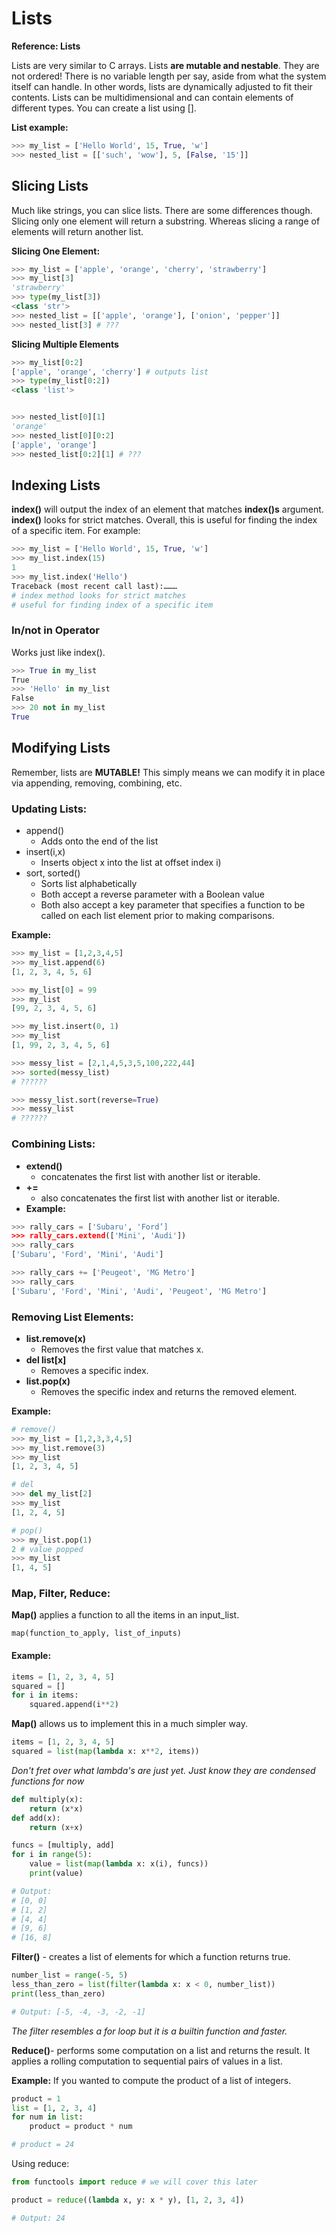 # Lists

**Reference: Lists**

Lists are very similar to C arrays. Lists **are mutable and nestable**. They are not ordered! There is no variable length per say, aside from what the system itself can handle. In other words, lists are dynamically adjusted to fit their contents. Lists can be multidimensional and can contain elements of different types. You can create a list using \[\].

**List example:**

```python
>>> my_list = ['Hello World', 15, True, 'w']​
>>> nested_list = [['such', 'wow'], 5, [False, '15']]​
```

## Slicing Lists

Much like strings, you can slice lists. There are some differences though. Slicing only one element will return a substring. Whereas slicing a range of elements will return another list.

**Slicing One Element:**

```python
>>> my_list = ['apple', 'orange', 'cherry', 'strawberry']​
>>> my_list[3]​
'strawberry'​
>>> type(my_list[3])
<class 'str'>
>>> nested_list = [['apple', 'orange'], ['onion', 'pepper']]​
>>> nested_list[3] # ???​
```

**Slicing Multiple Elements**

```python
>>> my_list[0:2]
['apple', 'orange', 'cherry'] # outputs list
>>> type(my_list[0:2])
<class 'list'>


>>> nested_list[0][1]​
'orange'​
>>> nested_list[0][0:2]​
['apple', 'orange']​
>>> nested_list[0:2][1] # ???​
```

## Indexing Lists

**index\(\)** will output the index of an element that matches **index\(\)s** argument. **index\(\)** looks for strict matches. Overall, this is useful for finding the index of a specific item. For example:

```python
>>> my_list = ['Hello World', 15, True, 'w']​
>>> my_list.index(15)​
1​
>>> my_list.index('Hello')​
Traceback (most recent call last):………​
# index method looks for strict matches​
# useful for finding index of a specific item
```

### In/not in Operator

Works just like index\(\).

```python
>>> True in my_list​
True​
>>> 'Hello' in my_list​
False​
>>> 20 not in my_list​
True
```

## Modifying Lists

Remember, lists are **MUTABLE!** This simply means we can modify it in place via appending, removing, combining, etc.

### Updating Lists:

* append\(\)
  * Adds onto the end of the list​
* insert\(i,x\)​
  * Inserts object x into the list at offset index i\)​
* sort, sorted\(\)​
  * Sorts list alphabetically​
  * Both accept a reverse parameter with a Boolean value​
  * Both also accept a key parameter that specifies a function to be called on each list element prior to making comparisons.​

**Example:**

```python
>>> my_list = [1,2,3,4,5]​
>>> my_list.append(6)​
[1, 2, 3, 4, 5, 6]​

>>> my_list[0] = 99​
>>> my_list​
[99, 2, 3, 4, 5, 6]​

>>> my_list.insert(0, 1)​
>>> my_list​
[1, 99, 2, 3, 4, 5, 6]​

>>> messy_list = [2,1,4,5,3,5,100,222,44]​
>>> sorted(messy_list)​
# ??????​

>>> messy_list.sort(reverse=True)​
>>> messy_list​
# ??????​
```

### Combining Lists:

* **extend\(\)​**
  * concatenates the first list with another list or iterable.​
* **+=​**
  * also concatenates the first list with another list or iterable.​
* **Example:**

```python
>>> rally_cars = ['Subaru', 'Ford’]​
>>> rally_cars.extend(['Mini', 'Audi'])​
>>> rally_cars​
['Subaru', 'Ford', 'Mini', 'Audi']​

>>> rally_cars += ['Peugeot', 'MG Metro']​
>>> rally_cars​
['Subaru', 'Ford', 'Mini', 'Audi', 'Peugeot', 'MG Metro']​
```

### Removing List Elements:

* **list.remove\(x\)​**
  * Removes the first value that matches x.​
* **del list\[x\]​**
  * Removes a specific index.​
* **list.pop\(x\)​**
  * Removes the specific index and returns the removed element.​

**Example:**

```python
# remove()​
>>> my_list = [1,2,3,3,4,5]​
>>> my_list.remove(3)​
>>> my_list​
[1, 2, 3, 4, 5]​

# del​
>>> del my_list[2]​
>>> my_list​
[1, 2, 4, 5]​

# pop()​
>>> my_list.pop(1)​
2 # value popped​
>>> my_list​
[1, 4, 5]​
```

### Map, Filter, Reduce:

**Map\(\)** applies a function to all the items in an input\_list.

```text
map(function_to_apply, list_of_inputs)
```

#### Example:

```python
items = [1, 2, 3, 4, 5]
squared = []
for i in items:
    squared.append(i**2)
```

**Map\(\)** allows us to implement this in a much simpler way.

```python
items = [1, 2, 3, 4, 5]
squared = list(map(lambda x: x**2, items))
```

_Don't fret over what lambda's are just yet. Just know they are condensed functions for now_

```python
def multiply(x):
    return (x*x)
def add(x):
    return (x+x)

funcs = [multiply, add]
for i in range(5):
    value = list(map(lambda x: x(i), funcs))
    print(value)

# Output:
# [0, 0]
# [1, 2]
# [4, 4]
# [9, 6]
# [16, 8]
```

**Filter\(\)** - creates a list of elements for which a function returns true.

```python
number_list = range(-5, 5)
less_than_zero = list(filter(lambda x: x < 0, number_list))
print(less_than_zero)

# Output: [-5, -4, -3, -2, -1]
```

_The filter resembles a for loop but it is a builtin function and faster._

**Reduce\(\)**- performs some computation on a list and returns the result. It applies a rolling computation to sequential pairs of values in a list.

**Example:** If you wanted to compute the product of a list of integers.

```python
product = 1
list = [1, 2, 3, 4]
for num in list:
    product = product * num

# product = 24
```

Using reduce:

```python
from functools import reduce # we will cover this later

product = reduce((lambda x, y: x * y), [1, 2, 3, 4])

# Output: 24
```

